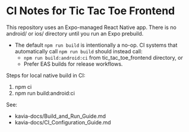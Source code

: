 # CI Notes for Tic Tac Toe Frontend

This repository uses an Expo-managed React Native app. There is no android/ or ios/ directory until you run an Expo prebuild.

- The default `npm run build` is intentionally a no-op. CI systems that automatically call `npm run build` should instead call:
  - `npm run build:android:ci` from tic_tac_toe_frontend directory, or
  - Prefer EAS builds for release workflows.

Steps for local native build in CI:
1. npm ci
2. npm run build:android:ci

See:
- kavia-docs/Build_and_Run_Guide.md
- kavia-docs/CI_Configuration_Guide.md
